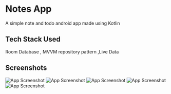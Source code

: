 # Notes App

A simple note and todo android app made using Kotlin


## Tech Stack Used

Room Database , MVVM repository pattern ,Live Data 

## Screenshots

![App Screenshot](https://ibb.co/8xJq2bR)
![App Screenshot](https://ibb.co/whjwgK0)
![App Screenshot](https://ibb.co/v3zsvLb)
![App Screenshot](https://ibb.co/VHXhcjN)
![App Screenshot](https://ibb.co/VSNHWL6)